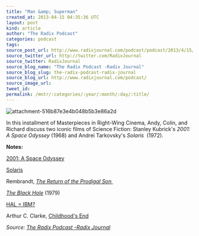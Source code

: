 ```yaml
---
title: "Man &amp; Superman"
created_at: 2013-04-15 04:35:36 UTC
layout: post
kind: article
author: "The Radix Podcast"
categories: podcast
tags: 
source_post_url: http://www.radixjournal.com/podcast/podcast/2013/4/15/man-superman
source_twitter_url: http://twitter.com/RadixJournal
source_twitter: RadixJournal
source_blog_name: "The Radix Podcast -Radix Journal"
source_blog_slug: the-radix-podcast-radix-journal
source_blog_url: http://www.radixjournal.com/podcast/
source_image_url: 
tweet_id:
permalink: /mntr/:categories/:year/:month/:day/:title/
---
```

<img class="thumb-image" alt="attachment-516b87e3e4b048b5b3e86a2d" data-image="https://static1.squarespace.com/static/51c946cde4b0f05142538988/5298e223e4b008c3d680f470/5298e263e4b008c3d680f71c/1385751299948/2001Walk.jpg" data-image-dimensions="1000x548" data-image-focal-point="0.5,0.5" data-load="false" data-image-id="5298e263e4b008c3d680f71c" data-type="image" src="https://static1.squarespace.com/static/51c946cde4b0f05142538988/5298e223e4b008c3d680f470/5298e263e4b008c3d680f71c/1385751299948/2001Walk.jpg?format=1000w" />
          
        

        

      
    
    
  






<p>In this installment of Masterpieces in Right-Wing Cinema, Andy, Colin, and Richard discuss two iconic films of Science Fiction: Stanley Kubrick's <em>2001: A Space Odyssey</em>&nbsp;(1968) and&nbsp;Andrei Tarkovsky's <em>Solaris</em>&nbsp; (1972). &nbsp;</p><p><strong>Notes:&nbsp;</strong></p><p><a href="http://en.wikipedia.org/wiki/2001:_A_Space_Odyssey_(film)">2001: A Space Odyssey</a></p><p><a href="http://en.wikipedia.org/wiki/Solaris_(1972_film)">Solaris</a></p><p>Rembrandt,&nbsp;<em><a href="http://en.wikipedia.org/wiki/The_Return_of_the_Prodigal_Son_(Rembrandt)">The Return of the Prodigal Son&nbsp;</a></em></p><p><em><a href="http://www.youtube.com/watch?v=qzUJJKDa558">The Black Hole</a>&nbsp;</em>(1979)</p><p><a href="http://www.slate.com/blogs/browbeat/2013/01/07/hal_9000_ibm_theory_stanley_kubrick_letters_shed_new_light_on_old_debate.html">HAL = IBM?</a></p><p>Arthur C. Clarke,&nbsp;<a href="http://www.amazon.com/gp/product/0345347951/ref=as_li_ss_tl?ie=UTF8&amp;camp=1789&amp;creative=390957&amp;creativeASIN=0345347951&amp;linkCode=as2&amp;tag=alterright03-20">Childhood's End</a></p><div class="">
    <i>Source: <a href="http://www.radixjournal.com/podcast/">The Radix Podcast -Radix Journal</a></i>
</div>
